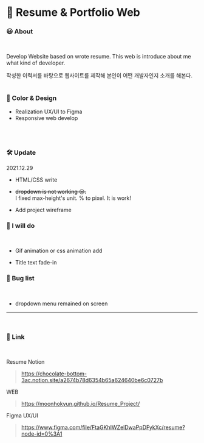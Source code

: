 # 📄 Resume & Portfolio Web

### 😃 About
<br>

Develop Website based on wrote resume.
This web is introduce about me what kind of developer.

작성한 이력서를 바탕으로 웹사이트를 제작해 
본인이 어떤 개발자인지 소개를 해본다. 
<br>
<br>

### 🎨 Color & Design
- Realization UX/UI to Figma
- Responsive web develop
<br>
<br>

### 🛠️ Update
2021.12.29
<br>

- HTML/CSS write

- ~~dropdown is not working 😒.~~<br>
I fixed max-height's unit. % to pixel. It is work!

- Add project wireframe

### 💭 I will do
<br>

- Gif animation or css animation add

- Title text fade-in

### 🐞 Bug list
<br>

- dropdown menu remained on screen

---
<br>

### 🔗 Link
<br>

Resume Notion
> https://chocolate-bottom-3ac.notion.site/a2674b78d6354b65a624640be6c0727b

WEB
> https://moonhokyun.github.io/Resume_Project/

Figma UX/UI
> https://www.figma.com/file/FtaGKhIWZelDwaPpDFykXc/resume?node-id=0%3A1
